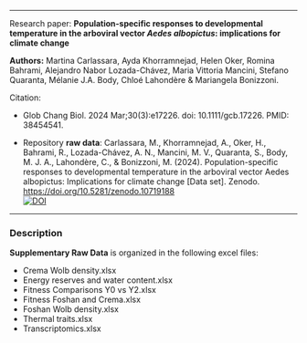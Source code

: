 
---
Research paper:
**Population-specific responses to developmental temperature in the arboviral vector *Aedes albopictus*: implications for climate change**

**Authors:** Martina Carlassara, Ayda Khorramnejad, Helen Oker, Romina Bahrami, Alejandro Nabor Lozada-Chávez, Maria Vittoria Mancini, Stefano Quaranta, Mélanie J.A. Body, Chloé Lahondère & Mariangela Bonizzoni.

Citation:
* Glob Chang Biol. 2024 Mar;30(3):e17226. doi: 10.1111/gcb.17226. PMID: 38454541.

* Repository **raw data**: Carlassara, M., Khorramnejad, A., Oker, H., Bahrami, R., Lozada-Chávez, A. N., Mancini, M. V., Quaranta, S., Body, M. J. A., Lahondère, C., & Bonizzoni, M. (2024). Population-specific responses to developmental temperature in the arboviral vector Aedes albopictus: Implications for climate change [Data set]. Zenodo. https://doi.org/10.5281/zenodo.10719188 \
  [![DOI](https://zenodo.org/badge/DOI/10.5281/zenodo.10719188.svg)](https://doi.org/10.5281/zenodo.10719188)


--- 

### Description

**Supplementary Raw Data** is organized in the following excel files:

* Crema Wolb density.xlsx
* Energy reserves and water content.xlsx
* Fitness Comparisons Y0 vs Y2.xlsx
* Fitness Foshan and Crema.xlsx
* Foshan Wolb density.xlsx
* Thermal traits.xlsx
* Transcriptomics.xlsx
